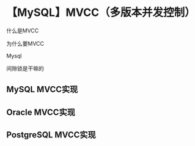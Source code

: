 # 【MySQL】MVCC（多版本并发控制）

什么是MVCC





为什么要MVCC







Mysql

间隙锁是干嘛的

## MySQL MVCC实现

## Oracle MVCC实现

## PostgreSQL MVCC实现

